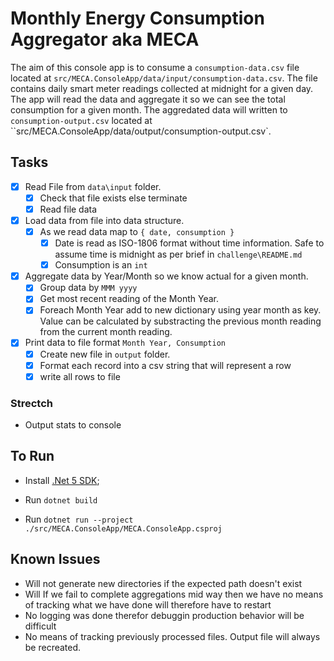 # Monthly Energy Consumption Aggregator aka MECA

The aim of this console app is to consume a `consumption-data.csv` file located at `src/MECA.ConsoleApp/data/input/consumption-data.csv`. The file contains daily smart meter readings collected at midnight for a given day. The app will read the data and aggregate it so we can see the total consumption for a given month. The aggredated data will written to `consumption-output.csv` located at ``src/MECA.ConsoleApp/data/output/consumption-output.csv`.

## Tasks

- [x] Read File from `data\input` folder.
  - [x] Check that file exists else terminate
  - [x] Read file data
- [x] Load data from file into data structure.
  - [x] As we read data map to `{ date, consumption }`
    - [x] Date is read as ISO-1806 format without time information. Safe to assume time is midnight as per brief in `challenge\README.md`
    - [x] Consumption is an `int`
- [x] Aggregate data by Year/Month so we know actual for a given month.
  - [x] Group data by `MMM yyyy`
  - [x] Get most recent reading of the Month Year.
  - [x] Foreach Month Year add to new dictionary using year month as key. Value can be calculated by substracting the previous month reading from the current month reading.
- [x] Print data to file format `Month Year, Consumption`
  - [x] Create new file in `output` folder.
  - [x] Format each record into a csv string that will represent a row
  - [x] write all rows to file

### Strectch

- Output stats to console

## To Run

- Install [.Net 5 SDK](https://dotnet.microsoft.com/download/dotnet/5.0);

- Run `dotnet build`
- Run `dotnet run --project ./src/MECA.ConsoleApp/MECA.ConsoleApp.csproj`

## Known Issues

- Will not generate new directories if the expected path doesn't exist
- Will If we fail to complete aggregations mid way then we have no means of tracking what we have done will therefore have to restart
- No logging was done therefor debuggin production behavior will be difficult
- No means of tracking previously processed files. Output file will always be recreated.
